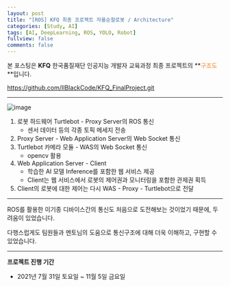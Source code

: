 ```yaml
---
layout: post
title: "[ROS] KFQ 최종 프로젝트 자율순찰로봇 / Architecture"
categories: [Study, AI]
tags: [AI, DeepLearning, ROS, YOLO, Robot]
fullview: false
comments: false
---
```


본 포스팅은 **KFQ** 한국품질재단 인공지능 개발자 교육과정 최종 프로젝트의 **<span style="color:#F58224">구조도</span>**입니다.

<https://github.com/IIBlackCode/KFQ_FinalProject.git>

---

![image](https://user-images.githubusercontent.com/84369912/144196842-5f6b82fb-a1b9-4a63-99da-a4d424a81ac3.png)

1. 로봇 하드웨어 Turtlebot - Proxy Server의 ROS 통신
    - 센서 데이터 등의 각종 토픽 메세지 전송
2. Proxy Server - Web Application Server의 Web Socket 통신
3. Turtlebot 카메라 모듈 - WAS의 Web Socket 통신
    - opencv 활용
3. Web Application Server - Client
    - 학습한 AI 모델 Inference를 포함한 웹 서비스 제공
    - Client는 웹 서비스에서 로봇의 제어권과 모니터링을 포함한 관제권 획득
4. Client의 로봇에 대한 제어는 다시 WAS - Proxy - Turtlebot으로 전달

---

ROS를 활용한 이기종 디바이스간의 통신도 처음으로 도전해보는 것이었기 때문에, 두려움이 있었습니다.

다행스럽게도 팀원들과 멘토님의 도움으로 통신구조에 대해 더욱 이해하고, 구현할 수 있었습니다.

---

**프로젝트 진행 기간**
- 2021년 7월 31일 토요일 ~ 11월 5일 금요일